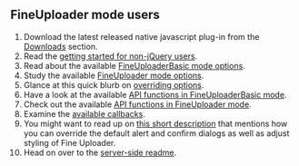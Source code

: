 ## FineUploader mode users ##
1. Download the latest released native javascript plug-in from the [Downloads](https://github.com/futurice/file-uploader/wiki/Releases) section.
2. Read the [getting started for non-jQuery users](native-getting-started.md).
3. Read about the available [FineUploaderBasic mode options](options-fineuploaderbasic.md).
4. Study the available [FineUploader mode options](options-fineuploader.md).
5. Glance at this quick blurb on [overriding options](options-overriding.md).
6. Have a look at the available [API functions in FineUploaderBasic mode](api-fineuploaderbasic.md).
7. Check out the available [API functions in FineUploader mode](api-fineuploader.md).
8. Examine the [available callbacks](callbacks.md).
9. You might want to read up on [this short description](styling.md) that mentions how you can override the default alert and confirm dialogs as well as adjust styling of Fine Uploader.
10. Head on over to the [server-side readme](../server/readme.md).

